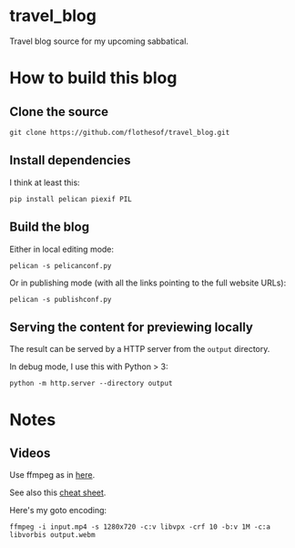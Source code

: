 # travel_blog
Travel blog source for my upcoming sabbatical.

# How to build this blog

## Clone the source

```shell
git clone https://github.com/flothesof/travel_blog.git
```

## Install dependencies

I think at least this:
```shell
pip install pelican piexif PIL
```

## Build the blog

Either in local editing mode:

```shell
pelican -s pelicanconf.py
```

Or in publishing mode (with all the links pointing to the full website URLs):

```shell
pelican -s publishconf.py
```
## Serving the content for previewing locally

The result can be served by a HTTP server from the `output` directory.

In debug mode, I use this with Python > 3:

```shell
python -m http.server --directory output
```

# Notes

## Videos

Use ffmpeg as in [here](https://trac.ffmpeg.org/wiki/Encode/VP8).

See also this [cheat sheet](http://rodrigopolo.com/ffmpeg/cheats.php).

Here's my goto encoding:
```
ffmpeg -i input.mp4 -s 1280x720 -c:v libvpx -crf 10 -b:v 1M -c:a libvorbis output.webm
```
